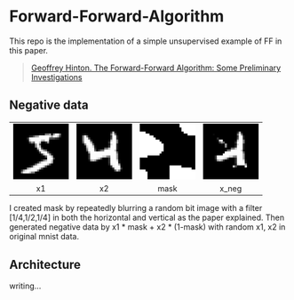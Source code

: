 # Forward-Forward-Algorithm

 This repo is the implementation of a simple unsupervised example of FF in this paper.
>[Geoffrey Hinton. The Forward-Forward Algorithm: Some Preliminary Investigations](https://arxiv.org/pdf/2212.13345.pdf)


## Negative data
<table>
  <tbody>
    <tr>
      <td align="center">
        <img src="negative_img/x_pos.PNG" "width="100" height="100" alt="x1">
      </td>
      <td align="center">
        <img src="negative_img/x_pos_2.PNG" width="100" height="100" alt="x2">
      </td>
      <td align="center">
        <img src="negative_img/mask.PNG" width="100" height="100" alt="mask">
      </td>
      <td align="center">
        <img src="negative_img/x_neg.PNG" width="100" height="100" alt="x_neg">
      </td>
    </tr>
    <tr>
      <td align="center">x1</td>
      <td align="center">x2</td>
      <td align="center">mask</td>
      <td align="center">x_neg</td>
    </tr>
  </tbody>
</table>

I created mask by repeatedly blurring a random bit image with a filter [1/4,1/2,1/4] in both the horizontal and vertical as the paper explained. Then generated negative data by x1 * mask + x2 * (1-mask) with random x1, x2 in original mnist data.

## Architecture
writing...


